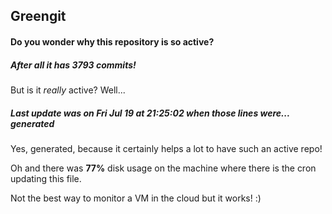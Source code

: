 ## Greengit

#### Do you wonder why this repository is so active?

##### After all it has 3793 commits!

But is it *really* active? Well...

##### Last update was on Fri Jul 19 at 21:25:02 when those lines were... generated

Yes, generated, because it certainly helps a lot to have such an active repo!

Oh and there was **77%** disk usage on the machine
where there is the cron updating this file.

Not the best way to monitor a VM in the cloud but it works! :)
